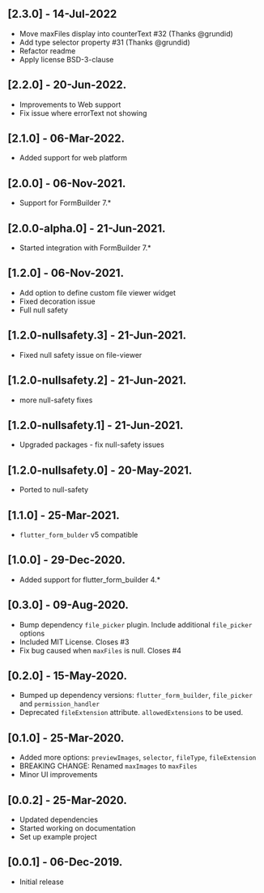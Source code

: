 ## [2.3.0] - 14-Jul-2022

* Move maxFiles display into counterText #32 (Thanks @grundid)
* Add type selector property #31 (Thanks @grundid)
* Refactor readme
* Apply license BSD-3-clause

## [2.2.0] - 20-Jun-2022.
* Improvements to Web support
* Fix issue where errorText not showing

## [2.1.0] - 06-Mar-2022.
* Added support for web platform

## [2.0.0] - 06-Nov-2021.
* Support for FormBuilder 7.*

## [2.0.0-alpha.0] - 21-Jun-2021.
* Started integration with FormBuilder 7.*

## [1.2.0] - 06-Nov-2021.
* Add option to define custom file viewer widget
* Fixed decoration issue
* Full null safety

## [1.2.0-nullsafety.3] - 21-Jun-2021.
* Fixed null safety issue on file-viewer

## [1.2.0-nullsafety.2] - 21-Jun-2021.
* more null-safety fixes

## [1.2.0-nullsafety.1] - 21-Jun-2021.
* Upgraded packages - fix null-safety issues

## [1.2.0-nullsafety.0] - 20-May-2021.
* Ported to null-safety

## [1.1.0] - 25-Mar-2021.
* `flutter_form_bulder` v5 compatible

## [1.0.0] - 29-Dec-2020.
*  Added support for flutter_form_builder 4.*

## [0.3.0] - 09-Aug-2020.
* Bump dependency `file_picker` plugin. Include additional `file_picker` options
* Included MIT License. Closes #3
* Fix bug caused when `maxFiles` is null. Closes #4

## [0.2.0] - 15-May-2020.
* Bumped up dependency versions: `flutter_form_builder`, `file_picker` and `permission_handler`
* Deprecated `fileExtension` attribute. `allowedExtensions` to be used.

## [0.1.0] - 25-Mar-2020.
* Added more options: `previewImages`, `selector`, `fileType`, `fileExtension`
* BREAKING CHANGE: Renamed `maxImages` to `maxFiles`
* Minor UI improvements

## [0.0.2] - 25-Mar-2020.
* Updated dependencies
* Started working on documentation
* Set up example project

## [0.0.1] - 06-Dec-2019.
* Initial release
